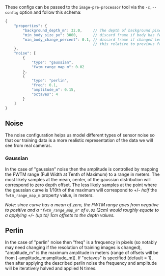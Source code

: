 These configs can be passed to the `image-pre-processor` tool via the
`-c,--config` option and follow this schema:

```javascript
{
    "properties": {
        "background_depth_m": 32.0,     // The depth of background pixels
        "min_body_size_px": 3000,       // discard frame if body has fewer pixels
        "min_body_change_percent": 0.1, // discard frame if changed less than
                                        // this relative to previous frame
    },
    "noise": [
        {
            "type": "gaussian",
            "fwtm_range_map_m": 0.02
        },
        {
            "type": "perlin",
            "freq": 0.1,
            "amplitude_m": 0.15,
            "octaves": 4
        }
    ]
}
```

## Noise

The noise configuration helps us model different types of sensor noise so that
our training data is a more realistic representation of the data we will see
from real cameras.

### Gaussian

In the case of "gaussian" noise then the amplitude is controlled by mapping
the FWTM range (Full Width at Tenth of Maximum) to a range in meters. The most
likely samples at the mean, center, of the gaussian distribution will correspond
to zero depth offset. The less likely samples at the point where the gaussian
curve is 1/10th of the maximum will correspond to +/- *half* the `fwtm_range_map_m`
property value, in meters. 

_Note: since curve has a mean of zero, the FWTM range goes from negative to
positive and a `"fwtm_range_map_m"` of `0.02` (2cm) would roughly equate to a
applying +/- (up to) 1cm offsets to the depth values._

## Perlin

In the case of "perlin" noise then "freq" is a frequency in pixels (so notably
may need changing if the resolution of training images is changed), "amplitude_m"
is the maximum amplitude in meters (range of offsets will be from
[-amplitude_m:amplitude_m]). If "octaves" is specified (default = 1), then
after applying the described perlin noise the frequency and amplitude will
be iteratively halved and applied N times.
